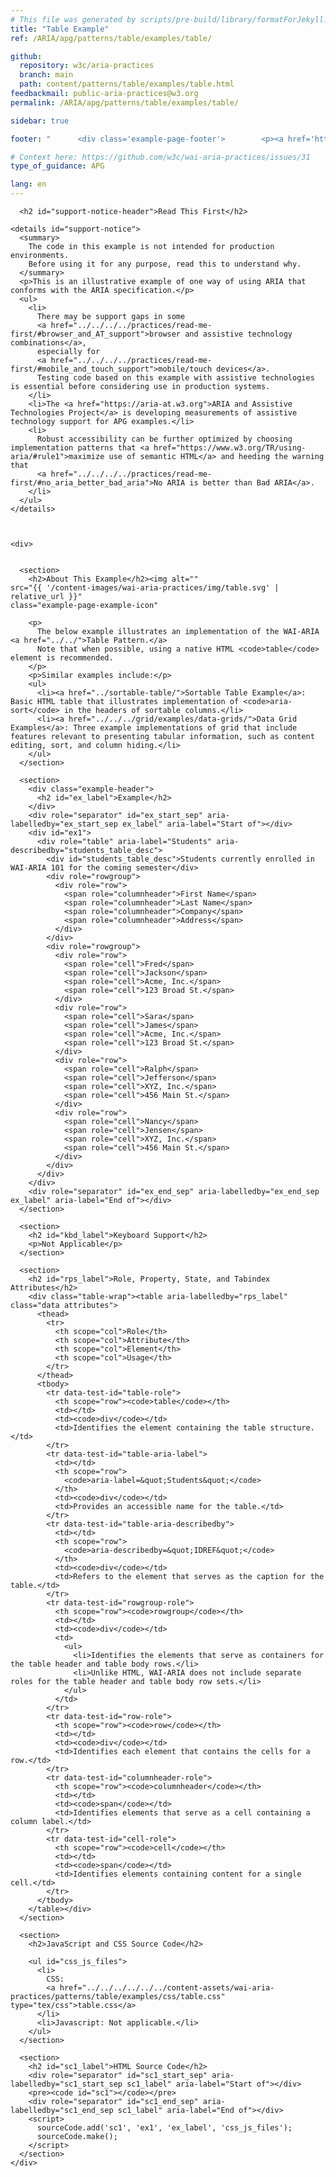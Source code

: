 ```yaml
---
# This file was generated by scripts/pre-build/library/formatForJekyll.js
title: "Table Example"
ref: /ARIA/apg/patterns/table/examples/table/

github:
  repository: w3c/aria-practices
  branch: main
  path: content/patterns/table/examples/table.html
feedbackmail: public-aria-practices@w3.org
permalink: /ARIA/apg/patterns/table/examples/table/

sidebar: true

footer: "      <div class='example-page-footer'>        <p><a href='https://github.com/w3c/aria-practices/projects/16'>View issues related to this example</a></p>        <p>Page last updated: 7 August 2023</p>      </div>    "

# Context here: https://github.com/w3c/wai-aria-practices/issues/31
type_of_guidance: APG

lang: en
---
```

<meta charset="utf-8" />
<meta name="viewport" content="width=device-width, initial-scale=1.0" />
<title>Table Example</title>

<script src="../../../../../../content-assets/wai-aria-practices/shared/js/examples.js"></script>
<script src="../../../../../../content-assets/wai-aria-practices/shared/js/highlight.pack.js"></script>
<script src="../../../../../../content-assets/wai-aria-practices/shared/js/app.js"></script>
<script src="../../../../../../content-assets/wai-aria-practices/shared/js/skipto.js"></script>

<link
  href="../../../../../../content-assets/wai-aria-practices/patterns/table/examples/css/table.css"
  rel="stylesheet"
/>


<link 
  rel="stylesheet"
  href="{{ '/content-assets/wai-aria-practices/styles.css' | relative_url }}"
>
<!-- Code highlighting styles -->
<link 
  rel="stylesheet"
  href="{{ '/content-assets/wai-aria-practices/shared/css/github.css' | relative_url }}"
>

<script>
const addBodyClass = undefined;
const enableSidebar = true;
if (addBodyClass) document.body.classList.add(addBodyClass);
if (enableSidebar) document.body.classList.add('has-sidebar');
</script>
    

<script>
    const parentPage = window.location.pathname.match(
      /\/(patterns|practices|about)\//
    )?.[1];
    if (parentPage) {
      const parentHref = 'a[href*="' + parentPage + '"]';
      document.querySelector(parentHref).classList.add('active');
    }
  </script>
<div>

      <h2 id="support-notice-header">Read This First</h2>
      
    <details id="support-notice">
      <summary>
        The code in this example is not intended for production environments.
        Before using it for any purpose, read this to understand why.
      </summary>
      <p>This is an illustrative example of one way of using ARIA that conforms with the ARIA specification.</p>
      <ul>
        <li>
          There may be support gaps in some
          <a href="../../../../practices/read-me-first/#browser_and_AT_support">browser and assistive technology combinations</a>,
          especially for
          <a href="../../../../practices/read-me-first/#mobile_and_touch_support">mobile/touch devices</a>.
          Testing code based on this example with assistive technologies is essential before considering use in production systems.
        </li>
        <li>The <a href="https://aria-at.w3.org">ARIA and Assistive Technologies Project</a> is developing measurements of assistive technology support for APG examples.</li>
        <li>
          Robust accessibility can be further optimized by choosing implementation patterns that <a href="https://www.w3.org/TR/using-aria/#rule1">maximize use of semantic HTML</a> and heeding the warning that
          <a href="../../../../practices/read-me-first/#no_aria_better_bad_aria">No ARIA is better than Bad ARIA</a>.
        </li>
      </ul>
    </details>
  
    
    
    <div>
      

      <section>
        <h2>About This Example</h2><img alt=""
    src="{{ '/content-images/wai-aria-practices/img/table.svg' | relative_url }}"
    class="example-page-example-icon"
  >
        <p>
          The below example illustrates an implementation of the WAI-ARIA <a href="../../">Table Pattern.</a>
          Note that when possible, using a native HTML <code>table</code> element is recommended.
        </p>
        <p>Similar examples include:</p>
        <ul>
          <li><a href="../sortable-table/">Sortable Table Example</a>: Basic HTML table that illustrates implementation of <code>aria-sort</code> in the headers of sortable columns.</li>
          <li><a href="../../../grid/examples/data-grids/">Data Grid Examples</a>: Three example implementations of grid that include features relevant to presenting tabular information, such as content editing, sort, and column hiding.</li>
        </ul>
      </section>

      <section>
        <div class="example-header">
          <h2 id="ex_label">Example</h2>
        </div>
        <div role="separator" id="ex_start_sep" aria-labelledby="ex_start_sep ex_label" aria-label="Start of"></div>
        <div id="ex1">
          <div role="table" aria-label="Students" aria-describedby="students_table_desc">
            <div id="students_table_desc">Students currently enrolled in WAI-ARIA 101 for the coming semester</div>
            <div role="rowgroup">
              <div role="row">
                <span role="columnheader">First Name</span>
                <span role="columnheader">Last Name</span>
                <span role="columnheader">Company</span>
                <span role="columnheader">Address</span>
              </div>
            </div>
            <div role="rowgroup">
              <div role="row">
                <span role="cell">Fred</span>
                <span role="cell">Jackson</span>
                <span role="cell">Acme, Inc.</span>
                <span role="cell">123 Broad St.</span>
              </div>
              <div role="row">
                <span role="cell">Sara</span>
                <span role="cell">James</span>
                <span role="cell">Acme, Inc.</span>
                <span role="cell">123 Broad St.</span>
              </div>
              <div role="row">
                <span role="cell">Ralph</span>
                <span role="cell">Jefferson</span>
                <span role="cell">XYZ, Inc.</span>
                <span role="cell">456 Main St.</span>
              </div>
              <div role="row">
                <span role="cell">Nancy</span>
                <span role="cell">Jensen</span>
                <span role="cell">XYZ, Inc.</span>
                <span role="cell">456 Main St.</span>
              </div>
            </div>
          </div>
        </div>
        <div role="separator" id="ex_end_sep" aria-labelledby="ex_end_sep ex_label" aria-label="End of"></div>
      </section>

      <section>
        <h2 id="kbd_label">Keyboard Support</h2>
        <p>Not Applicable</p>
      </section>

      <section>
        <h2 id="rps_label">Role, Property, State, and Tabindex Attributes</h2>
        <div class="table-wrap"><table aria-labelledby="rps_label" class="data attributes">
          <thead>
            <tr>
              <th scope="col">Role</th>
              <th scope="col">Attribute</th>
              <th scope="col">Element</th>
              <th scope="col">Usage</th>
            </tr>
          </thead>
          <tbody>
            <tr data-test-id="table-role">
              <th scope="row"><code>table</code></th>
              <td></td>
              <td><code>div</code></td>
              <td>Identifies the element containing the table structure.</td>
            </tr>
            <tr data-test-id="table-aria-label">
              <td></td>
              <th scope="row">
                <code>aria-label=&quot;Students&quot;</code>
              </th>
              <td><code>div</code></td>
              <td>Provides an accessible name for the table.</td>
            </tr>
            <tr data-test-id="table-aria-describedby">
              <td></td>
              <th scope="row">
                <code>aria-describedby=&quot;IDREF&quot;</code>
              </th>
              <td><code>div</code></td>
              <td>Refers to the element that serves as the caption for the table.</td>
            </tr>
            <tr data-test-id="rowgroup-role">
              <th scope="row"><code>rowgroup</code></th>
              <td></td>
              <td><code>div</code></td>
              <td>
                <ul>
                  <li>Identifies the elements that serve as containers for the table header and table body rows.</li>
                  <li>Unlike HTML, WAI-ARIA does not include separate roles for the table header and table body row sets.</li>
                </ul>
              </td>
            </tr>
            <tr data-test-id="row-role">
              <th scope="row"><code>row</code></th>
              <td></td>
              <td><code>div</code></td>
              <td>Identifies each element that contains the cells for a row.</td>
            </tr>
            <tr data-test-id="columnheader-role">
              <th scope="row"><code>columnheader</code></th>
              <td></td>
              <td><code>span</code></td>
              <td>Identifies elements that serve as a cell containing a column label.</td>
            </tr>
            <tr data-test-id="cell-role">
              <th scope="row"><code>cell</code></th>
              <td></td>
              <td><code>span</code></td>
              <td>Identifies elements containing content for a single cell.</td>
            </tr>
          </tbody>
        </table></div>
      </section>

      <section>
        <h2>JavaScript and CSS Source Code</h2>
        
        <ul id="css_js_files">
          <li>
            CSS:
            <a href="../../../../../../content-assets/wai-aria-practices/patterns/table/examples/css/table.css" type="tex/css">table.css</a>
          </li>
          <li>Javascript: Not applicable.</li>
        </ul>
      </section>

      <section>
        <h2 id="sc1_label">HTML Source Code</h2>
        <div role="separator" id="sc1_start_sep" aria-labelledby="sc1_start_sep sc1_label" aria-label="Start of"></div>
        <pre><code id="sc1"></code></pre>
        <div role="separator" id="sc1_end_sep" aria-labelledby="sc1_end_sep sc1_label" aria-label="End of"></div>
        <script>
          sourceCode.add('sc1', 'ex1', 'ex_label', 'css_js_files');
          sourceCode.make();
        </script>
      </section>
    </div>
  
</div>
<script 
  src="{{ '/content-assets/wai-aria-practices/shared/js/skipto.js' | relative_url }}"
></script>
